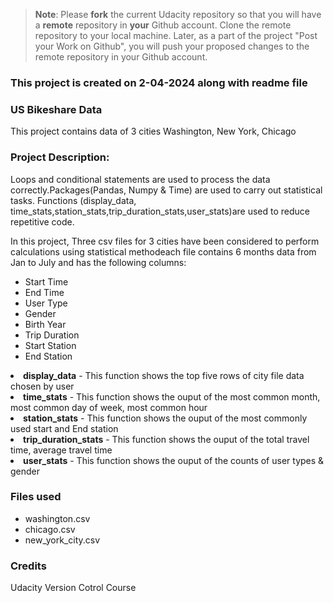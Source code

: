 >**Note**: Please **fork** the current Udacity repository so that you will have a **remote** repository in **your** Github account. Clone the remote repository to your local machine. Later, as a part of the project "Post your Work on Github", you will push your proposed changes to the remote repository in your Github account.

### This project is created on 2-04-2024 along with readme file

### US Bikeshare Data
 <p>
   This project contains data of 3 cities Washington, New York, Chicago
 </p>

### Project Description:
<P>
Loops and conditional statements are used to process the data correctly.Packages(Pandas, Numpy & Time) are used to carry out statistical tasks.
Functions (display_data, time_stats,station_stats,trip_duration_stats,user_stats)are used to reduce repetitive code.

In this project, Three csv files for 3 cities have been considered to perform calculations using statistical methodeach file contains 6 months data from Jan to July and has the following columns: 
</p>
<ul>

<li>Start Time</li>
<li>End Time</li>
<li>User Type</li>
<li>Gender</li>
<li>Birth Year</li>
<li>Trip Duration</li>
<li>Start Station</li>
<li>End Station</li>

</ul>
<p>
<li><strong>display_data</strong> - This function shows the top five rows of city file data chosen by user </li>
<li><strong>time_stats</strong> - This function shows the ouput of the most common month, most common day of week, most common hour</li>
<li><strong>station_stats</strong> - This function shows the ouput of the most commonly used start and End station</li>
<li><strong>trip_duration_stats</strong> - This function shows the ouput of the total travel time, average travel time</li>
<li><strong>user_stats</strong> - This function shows the ouput of the counts of user types & gender</li>
</p>

### Files used
<ul>
<li>washington.csv</li>
<li>chicago.csv</li>
<li>new_york_city.csv</li>
</ul>

### Credits
<a herf='https://www.udacity.com/course/version-control-with-git--ud123'>Udacity Version Cotrol Course</a>

